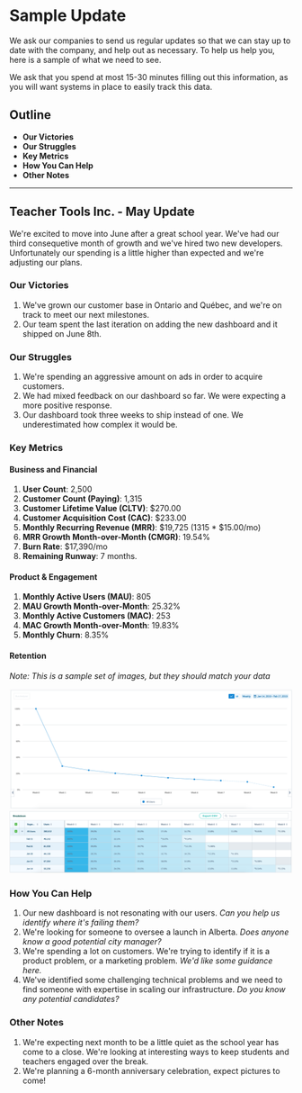 # Sample Update

We ask our companies to send us regular updates so that we can stay up to date with the company, and help out as necessary. To help us help you, here is a sample of what we need to see.

We ask that you spend at most 15-30 minutes filling out this information, as you will want systems in place to easily track this data.

## Outline

* **Our Victories**
* **Our Struggles**
* **Key Metrics**
* **How You Can Help**
* **Other Notes**

---

## Teacher Tools Inc. - May Update

We're excited to move into June after a great school year. We've had our third consequetive month of growth and we've hired two new developers. Unfortunately our spending is a little higher than expected and we're adjusting our plans.

### Our Victories

1. We've grown our customer base in Ontario and Québec, and we're on track to meet our next milestones.
2. Our team spent the last iteration on adding the new dashboard and it shipped on June 8th.

### Our Struggles

1. We're spending an aggressive amount on ads in order to acquire customers.
2. We had mixed feedback on our dashboard so far. We were expecting a more positive response.
3. Our dashboard took three weeks to ship instead of one. We underestimated how complex it would be.

### Key Metrics

#### Business and Financial

1. **User Count**: 2,500
2. **Customer Count (Paying)**: 1,315
3. **Customer Lifetime Value (CLTV)**: $270.00
4. **Customer Acquisition Cost (CAC)**: $233.00
5. **Monthly Recurring Revenue (MRR)**: $19,725 (1315 * $15.00/mo)
6. **MRR Growth Month-over-Month (CMGR)**: 19.54%
7. **Burn Rate**: $17,390/mo
8. **Remaining Runway**: 7 months.

#### Product & Engagement

1. **Monthly Active Users (MAU)**: 805
2. **MAU Growth Month-over-Month**: 25.32%
3. **Monthly Active Customers (MAC)**: 253
4. **MAC Growth Month-over-Month**: 19.83%
5. **Monthly Churn**: 8.35%

#### Retention

*Note: This is a sample set of images, but they should match your data*

![Sample Weekly Retention](sample_weekly_retention.png)
![Sample Weekly Retention, Matrix](sample_weekly_retention_2.png)

### How You Can Help

1. Our new dashboard is not resonating with our users. *Can you help us identify where it's failing them?*
2. We're looking for someone to oversee a launch in Alberta. *Does anyone know a good potential city manager?*
3. We're spending a lot on customers. We're trying to identify if it is a product problem, or a marketing problem. *We'd like some guidance here.*
4. We've identified some challenging technical problems and we need to find someone with expertise in scaling our infrastructure. *Do you know any potential candidates?*

### Other Notes

1. We're expecting next month to be a little quiet as the school year has come to a close. We're looking at interesting ways to keep students and teachers engaged over the break.
2. We're planning a 6-month anniversary celebration, expect pictures to come!